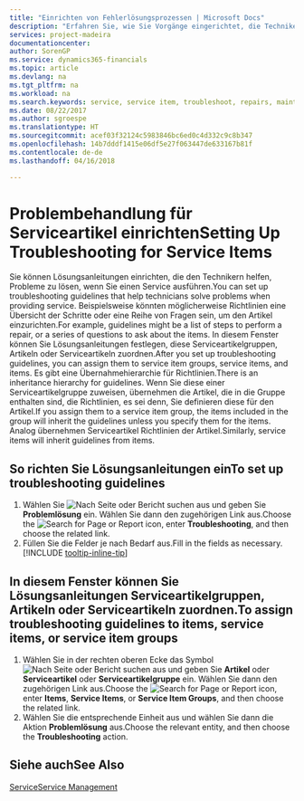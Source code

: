 ```yaml
---
title: "Einrichten von Fehlerlösungsprozessen | Microsoft Docs"
description: "Erfahren Sie, wie Sie Vorgänge eingerichtet, die Techniker helfen, Probleme bei Serviceartikeln zu identifizieren und zu bearbeiten."
services: project-madeira
documentationcenter: 
author: SorenGP
ms.service: dynamics365-financials
ms.topic: article
ms.devlang: na
ms.tgt_pltfrm: na
ms.workload: na
ms.search.keywords: service, service item, troubleshoot, repairs, maintenance
ms.date: 08/22/2017
ms.author: sgroespe
ms.translationtype: HT
ms.sourcegitcommit: acef03f32124c5983846bc6ed0c4d332c9c8b347
ms.openlocfilehash: 14b7dddf1415e06df5e27f063447de633167b81f
ms.contentlocale: de-de
ms.lasthandoff: 04/16/2018

---
```


# <a name="setting-up-troubleshooting-for-service-items"></a><span data-ttu-id="0b96d-103">Problembehandlung für Serviceartikel einrichten</span><span class="sxs-lookup"><span data-stu-id="0b96d-103">Setting Up Troubleshooting for Service Items</span></span>
<span data-ttu-id="0b96d-104">Sie können Lösungsanleitungen einrichten, die den Technikern helfen, Probleme zu lösen, wenn Sie einen Service ausführen.</span><span class="sxs-lookup"><span data-stu-id="0b96d-104">You can set up troubleshooting guidelines that help technicians solve problems when providing service.</span></span> <span data-ttu-id="0b96d-105">Beispielsweise könnten möglicherweise Richtlinien eine Übersicht der Schritte oder eine Reihe von Fragen sein, um den Artikel einzurichten.</span><span class="sxs-lookup"><span data-stu-id="0b96d-105">For example, guidelines might be a list of steps to perform a repair, or a series of questions to ask about the items.</span></span> <span data-ttu-id="0b96d-106">In diesem Fenster können Sie Lösungsanleitungen festlegen, diese Serviceartikelgruppen, Artikeln oder Serviceartikeln zuordnen.</span><span class="sxs-lookup"><span data-stu-id="0b96d-106">After you set up troubleshooting guidelines, you can assign them to service item groups, service items, and items.</span></span> <span data-ttu-id="0b96d-107">Es gibt eine Übernahmehierarchie für Richtlinien.</span><span class="sxs-lookup"><span data-stu-id="0b96d-107">There is an inheritance hierarchy for guidelines.</span></span> <span data-ttu-id="0b96d-108">Wenn Sie diese einer Serviceartikelgruppe zuweisen, übernehmen die Artikel, die in die Gruppe enthalten sind, die Richtlinien, es sei denn, Sie definieren diese für den Artikel.</span><span class="sxs-lookup"><span data-stu-id="0b96d-108">If you assign them to a service item group, the items included in the group will inherit the guidelines unless you specify them for the items.</span></span> <span data-ttu-id="0b96d-109">Analog übernehmen Serviceartikel Richtlinien der Artikel.</span><span class="sxs-lookup"><span data-stu-id="0b96d-109">Similarly, service items will inherit guidelines from items.</span></span>  

## <a name="to-set-up-troubleshooting-guidelines"></a><span data-ttu-id="0b96d-110">So richten Sie Lösungsanleitungen ein</span><span class="sxs-lookup"><span data-stu-id="0b96d-110">To set up troubleshooting guidelines</span></span>
1. <span data-ttu-id="0b96d-111">Wählen Sie ![Nach Seite oder Bericht suchen](media/ui-search/search_small.png "Symbol nach Seite oder Bericht suchen") aus und geben Sie **Problemlösung** ein. Wählen Sie dann den zugehörigen Link aus.</span><span class="sxs-lookup"><span data-stu-id="0b96d-111">Choose the ![Search for Page or Report](media/ui-search/search_small.png "Search for Page or Report icon") icon, enter **Troubleshooting**, and then choose the related link.</span></span>  
2. <span data-ttu-id="0b96d-112">Füllen Sie die Felder je nach Bedarf aus.</span><span class="sxs-lookup"><span data-stu-id="0b96d-112">Fill in the fields as necessary.</span></span> [!INCLUDE [tooltip-inline-tip](includes/tooltip-inline-tip_md.md)]  

## <a name="to-assign-troubleshooting-guidelines-to-items-service-items-or-service-item-groups"></a><span data-ttu-id="0b96d-113">In diesem Fenster können Sie Lösungsanleitungen Serviceartikelgruppen, Artikeln oder Serviceartikeln zuordnen.</span><span class="sxs-lookup"><span data-stu-id="0b96d-113">To assign troubleshooting guidelines to items, service items, or service item groups</span></span>
1. <span data-ttu-id="0b96d-114">Wählen Sie in der rechten oberen Ecke das Symbol ![Nach Seite oder Bericht suchen](media/ui-search/search_small.png "Nach Seite oder Bericht suchen-Symbol ") aus und geben Sie **Artikel** oder **Serviceartikel** oder **Serviceartikelgruppe** ein. Wählen Sie dann den zugehörigen Link aus.</span><span class="sxs-lookup"><span data-stu-id="0b96d-114">Choose the ![Search for Page or Report](media/ui-search/search_small.png "Search for Page or Report icon") icon, enter **Items**, **Service Items**, or **Service Item Groups**, and then choose the related link.</span></span>  
2. <span data-ttu-id="0b96d-115">Wählen Sie die entsprechende Einheit aus und wählen Sie dann die Aktion **Problemlösung** aus.</span><span class="sxs-lookup"><span data-stu-id="0b96d-115">Choose the relevant entity, and then choose the **Troubleshooting** action.</span></span>  

## <a name="see-also"></a><span data-ttu-id="0b96d-116">Siehe auch</span><span class="sxs-lookup"><span data-stu-id="0b96d-116">See Also</span></span>
[<span data-ttu-id="0b96d-117">Service</span><span class="sxs-lookup"><span data-stu-id="0b96d-117">Service Management</span></span>](service-service.md)
